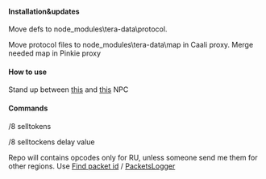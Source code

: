 #### Installation&updates
Move defs to node_modules\tera-data\protocol.

Move protocol files to node_modules\tera-data\map in Caali proxy. Merge needed map in Pinkie proxy

#### How to use
Stand up between [this](https://teralore.com/en/npc/002079904/?sl=1) and [this](https://teralore.com/en/npc/002079903/?sl=1) NPC
#### Commands
/8 selltokens

/8 selltockens delay value

Repo will contains opcodes only for RU, unless someone send me them for other regions.
Use [Find packet id](https://github.com/Owyn/alex-packet-id-finder) / [PacketsLogger](https://github.com/SoliaRdi/PacketsLogger)
